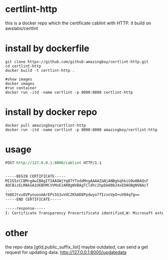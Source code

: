 # certlint-http
this is a docker repo which the certificate cablint with HTTP. it build on awslabs/certlint
# install by dockerfile
``` shell
git clone https://github.com/github-amazingboy/certlint-http.git
cd certlint-http
docker build -t certlint-http .

#show images
docker images
#run container
docker run -itd -name certlint -p 8000:8000 certlint-http
```
# install by docker repo
``` shell
docker pull amazingboy/certlint-http
docker run -itd -name certlint -p 8000:8000 amazingboy/certlint-http
```

# usage
```rest
POST http://127.0.0.1:8000/cablint HTTP/1.1


-----BEGIN CERTIFICATE-----
MIIG5zCCBM+gAwIBAgITIAAGWjYq07YToddMngAAAAZaNjANBgkqhkiG9w0BAQsF
ADCBizELMAkGA1UEBhMCVVMxEzARBgNVBAgTCldhc2hpbmd0b24xEDAOBgNVBAcT
...
fmQOJtvuOVPynuosmArEPsSG3uVdCZKhAD8Ppdwyo7fIzxnVpO+uV04qfg==
-----END CERTIFICATE-----

-----response-----
I: Certificate Transparency Precertificate identified,W: Microsoft extension 1.3.6.1.4.1.311.21.10 treated as opaque extension,W: Microsoft extension 1.3.6.1.4.1.311.21.7 treated as opaque extension,W: Extension should be critical for KeyUsage,I: TLS Server certificate identified
```

# other
the repo data [gtld,public_suffix_list] maybe outdated, can send a get request for updating data.
http://127.0.0.1:8000/updatedata

